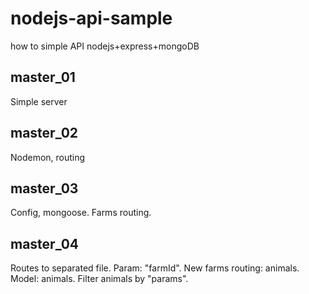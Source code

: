 # nodejs-api-sample
how to simple API nodejs+express+mongoDB

master_01
---------
Simple server

master_02
---------
Nodemon, routing

master_03
---------
Config, mongoose. Farms routing.

master_04
---------
Routes to separated file.
Param: "farmId".
New farms routing: animals.
Model: animals.
Filter animals by "params".

